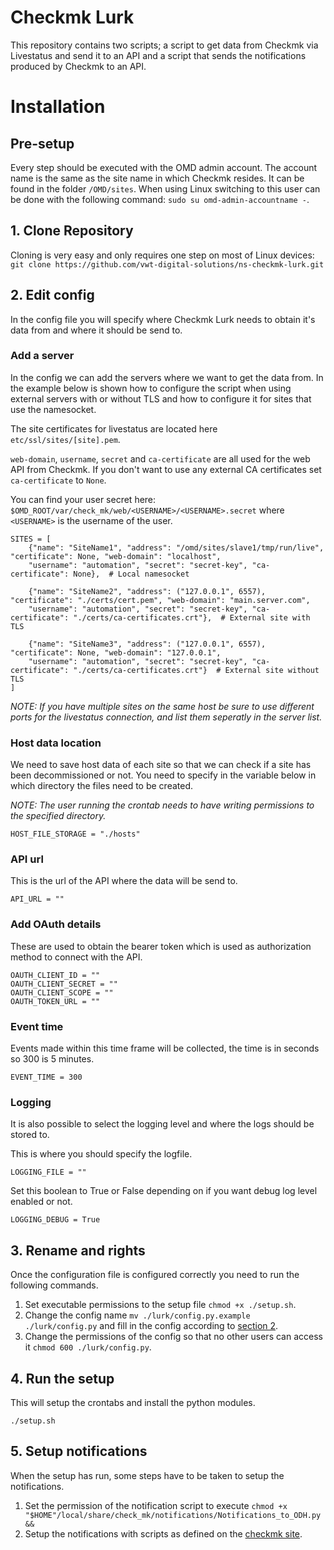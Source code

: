 # Checkmk Lurk

This repository contains two scripts; a script to get data from Checkmk via Livestatus and send it to an API and a script that sends the notifications produced by Checkmk to an API.

# Installation

## Pre-setup
Every step should be executed with the OMD admin account. The account name is the same as the site name in which Checkmk resides.
It can be found in the folder `/OMD/sites`. When using Linux switching to this user can be done with the following command:
`sudo su omd-admin-accountname -`.
## 1. Clone Repository 
Cloning is very easy and only requires one step on most of Linux devices:
`git clone https://github.com/vwt-digital-solutions/ns-checkmk-lurk.git `  
## 2. Edit config
In the config file you will specify where Checkmk Lurk needs to obtain it's data from and where it should be send to.
### Add a server
In the config we can add the servers where we want to get the data from. In the example below is shown how to configure the script when using external servers with or without TLS and how to configure it for sites that use the namesocket.

The site certificates for livestatus are located here `etc/ssl/sites/[site].pem`. 

``web-domain``, ``username``, ``secret`` and ``ca-certificate`` are all used for the web API from Checkmk. If you don't want to use any external CA certificates set ``ca-certificate`` to ``None``.

You can find your user secret here: ``$OMD_ROOT/var/check_mk/web/<USERNAME>/<USERNAME>.secret`` where ``<USERNAME>`` is the username of the user.
```
SITES = [
    {"name": "SiteName1", "address": "/omd/sites/slave1/tmp/run/live", "certificate": None, "web-domain": "localhost",
    "username": "automation", "secret": "secret-key", "ca-certificate": None},  # Local namesocket

    {"name": "SiteName2", "address": ("127.0.0.1", 6557), "certificate": "./certs/cert.pem", "web-domain": "main.server.com",
    "username": "automation", "secret": "secret-key", "ca-certificate": "./certs/ca-certificates.crt"},  # External site with TLS

    {"name": "SiteName3", "address": ("127.0.0.1", 6557), "certificate": None, "web-domain": "127.0.0.1",
    "username": "automation", "secret": "secret-key", "ca-certificate": "./certs/ca-certificates.crt"}  # External site without TLS
]
```
*NOTE:  If you have multiple sites on the same host be sure to use different ports for the livestatus connection, and list them seperatly in the server list.*

### Host data location
We need to save host data of each site so that we can check if a site has been decommissioned or not. You need to specify in the variable below in which directory the files need to be created. 

*NOTE: The user running the crontab needs to have writing permissions to the specified directory.*

`HOST_FILE_STORAGE = "./hosts"`

### API url
This is the url of the API where the data will be send to.

`API_URL = ""`

### Add OAuth details
These are used to obtain the bearer token which is used as authorization method to connect with the API.

    OAUTH_CLIENT_ID = ""  
    OAUTH_CLIENT_SECRET = ""  
    OAUTH_CLIENT_SCOPE = ""  
    OAUTH_TOKEN_URL = ""

### Event time
Events made within this time frame will be collected, the time is in seconds so 300 is 5 minutes.

`EVENT_TIME = 300` 

### Logging
It is also possible to select the logging level and where the logs should be stored to.

This is where you should specify the logfile. 

`LOGGING_FILE = ""`

Set this boolean to True or False depending on if you want debug log level enabled or not.

`LOGGING_DEBUG = True`

## 3. Rename and rights
Once the configuration file is configured correctly you need to run the following commands.

1. Set executable permissions to the setup file `chmod +x ./setup.sh`.
2. Change the config name `mv ./lurk/config.py.example ./lurk/config.py` and fill in the config according to 
[section 2](https://github.com/vwt-digital-solutions/ns-checkmk-lurk#2-edit-config).
3. Change the permissions of the config so that no other users can access it
 `chmod 600 ./lurk/config.py`.

## 4. Run the setup
This will setup the crontabs and install the python modules.

`./setup.sh`

## 5. Setup notifications
When the setup has run, some steps have to be taken to setup the notifications.

1. Set the permission of the notification script to execute
`
chmod +x "$HOME"/local/share/check_mk/notifications/Notifications_to_ODH.py &&
`
2. Setup the notifications with scripts as defined on the
 [checkmk site](https://docs.checkmk.com/latest/en/notifications.html).
